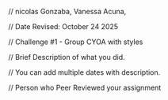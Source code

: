 // nicolas Gonzaba, Vanessa Acuna, 

 // Date Revised: October 24 2025 

 // Challenge #1 - Group CYOA with styles

 // Brief Description of what you did. 

 // You can add multiple dates with description.

// Person who Peer Reviewed your assignment



